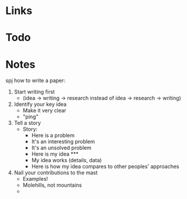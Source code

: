 # Links
# Todo
# Notes

spj how to write a paper:
1. Start writing first
	* (idea -> writing -> research instead of idea -> research -> writing)
2. Identify your key idea
	* Make it very clear
	* "ping"
3. Tell a story
    * Story:
        * Here is a problem 
        * It's an interesting problem
        * It's an unsolved problem
        * Here is my idea ***
        * My idea works (details, data)
        * Here is how my idea compares to other peoples' approaches
4. Nail your contributions to the mast
    * Examples!
    * Molehills, not mountains
    * 